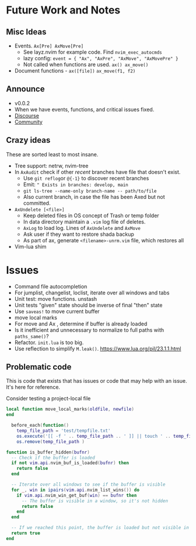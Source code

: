 # Future Work and Notes

## Misc Ideas

* Events.  `Ax[Pre] AxMove[Pre]`
  - See layz.nvim for example code.  Find `nvim_exec_autocmds`
  - lazy config: `event = { "Ax", "AxPre", "AxMove", "AxMovePre" }`
  - Not called when functions are used.  `ax() ax_move()`
* Document functions - `ax([file])` `ax_move(f1, f2)`

## Announce

* v0.0.2
* When we have events, functions, and critical issues fixed.
* [Discourse](https://neovim.discourse.group/)
* [Community](https://neovim.io/community/)

## Crazy ideas

These are sorted least to most insane.

* Tree support: netrw, nvim-tree
* In `AxAudit` check if other *recent* branches have file that doesn't exist.
  - Use `git reflog`or `@{-1}` to discover recent branches
  - Emit: `" Exists in branches: develop, main`
  - `git ls-tree --name-only branch-name -- path/to/file`
  - Also current branch, in case the file has been Axed but not committed.
* `AxUndelete [<file>]`
  - Keep deleted files in OS concept of Trash or temp folder
  - In data directory maintain a `.vim` log file of deletes.
  - `AxLog` to load log.  Lines of `AxUndelete` and `AxMove`
  - Ask user if they want to restore shada backup
  - As part of ax, generate `<filename>-unrm.vim` file, which restores all
* Vim-lua shim

# Issues

* Command file autocompletion
* For jumplist, changelist, loclist, iterate over all windows and tabs
* Unit test: move functions.  unstash
* Unit tests "given" state should be inverse of final "then" state
* Use `saveas!` to move current buffer
* move local marks
* For move and Ax <file>, determine if buffer is already loaded
* Is it inefficient and unnecessary to normalize to full paths with `paths_same()`?
* Refactor.  `init.lua` is too big.
* Use reflection to simplify `M.leak()`.  https://www.lua.org/pil/23.1.1.html

## Problematic code

This is code that exists that has issues
or code that may help with an issue.
It's here for reference.

Consider testing a project-local file

```lua
local function move_local_marks(oldfile, newfile)
end
```

```lua
  before_each(function()
    temp_file_path = 'test/tempfile.txt'
    os.execute('[[ -f ' .. temp_file_path .. ' ]] || touch ' .. temp_file_path)
    os.remove(temp_file_path )
```

```lua
function is_buffer_hidden(bufnr)
  -- Check if the buffer is loaded
  if not vim.api.nvim_buf_is_loaded(bufnr) then
    return false
  end

  -- Iterate over all windows to see if the buffer is visible
  for _, win in ipairs(vim.api.nvim_list_wins()) do
    if vim.api.nvim_win_get_buf(win) == bufnr then
      -- The buffer is visible in a window, so it's not hidden
      return false
    end
  end

  -- If we reached this point, the buffer is loaded but not visible in any window
  return true
end
```
